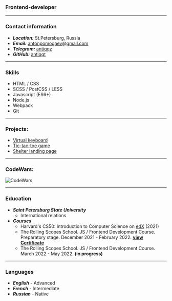 ### Frontend-developer 
----

### Contact information
* ***Location:*** St.Petersburg, Russia
* ***Email:*** antonpomogaev@gmail.com
* ***Telegram:*** [antiqqz](https://t.me/antiqqz)
* ***GitHub:*** [antiqqt](https://github.com/antiqqt)
----

### Skills
* HTML / CSS
* SCSS / PostCSS / LESS 
* Javascript (ES6+)
* Node.js
* Webpack
* Git
----

### Projects:
* [Virtual keyboard](https://antiqqt.github.io/virtual-keyboard/dist/)
* [Tic-tac-toe game](https://antiqqt.github.io/Stage0/tic-tac-toe/)
* [Shelter landing page](https://rolling-scopes-school.github.io/antiqqt-JSFE2022Q1/shelter/pages/main/)

----
### CodeWars:
![CodeWars](https://www.codewars.com/users/antiqqt/badges/large)

----

### Education
* ***Saint Petersburg State University***
    * International relations
* ***Courses***
    * Harvard's CS50: Introduction to Computer Science on [edX](https://cs50.harvard.edu/x/2021/) (2021)
    * The Rolling Scopes School. JS / Frontend Development Course. Preparatory stage. December 2021 - February 2022. **[view Certificate](https://app.rs.school/certificate/hyt0hs99)**
    * The Rolling Scopes School. JS / Frontend Development Course. March 2022 - May 2022. **(in progress)**
----

### Languages
* ***English*** - Advanced
* ***French*** - Intermediate
* ***Russian*** - Native
